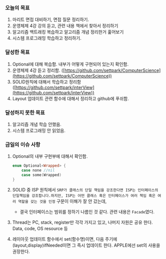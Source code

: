 ### 오늘의 목표

1. 마리트 면접 대비하기, 면접 질문 정리하기.
2. 운영체제 4강 강의 듣고, 관련 내용 책에서 찾아서 정리하기
3. 알고리즘 백트래킹 복습하고 알고리즘 개념 정리한거 훑어보기
4. 시스템 프로그래밍 학습하고 정리하기.

### 달성한 목표

1. Optional에 대해 복습함. 내부가 어떻게 구현되어 있는지 확인함.
2. 운영체제 4강 듣고 정리함. ([https://github.com/settpark/ComputerScience](https://github.com/settpark/ComputerScience))
3. SOLID원칙에 대해서 학습하고 정리함([https://github.com/settpark/interView](https://github.com/settpark/interView))
4. Layout 업데이트 관련 함수에 대해서 정리하고 github에 푸쉬함.

### 달성하지 못한 목표

1. 알고리즘 개념 학습 안했음.
2. 시스템 프로그래밍 안 읽었음.

### 금일의 이슈 사항

1. Optional의 내부 구현부에 대해서 확인함.
    
    ```swift
    enum Optional<Wrapped> {
    	case none //nil
    	case some(Wrapped)
    }
    ```
    
2. SOLID 중 ISP 원칙에서 
`SRP가 클래스의 단일 책임을 강조한다면 ISP는 인터페이스의 단일책임을 강조합니다.하지만, ISP는 어떤 클래스 혹은 인터페이스가 여러 책임 혹은 여러 역할을 갖는 것을 인정` 구문이 이해가 잘 안 갔는데,
    - 결국 인터페이스는 범위를 정하기 나름인 것 같다. 관련 내용은 `Facade`였다.
3. Thread는 PC, stack, register만 각각 가지고 있고, 나머지 자원은 공유 한다. Data, code, OS resource 등
4. 레이아웃 업데이트 함수에서 set(함수명)이면, 다음 주기에 (layout,display)ifNeeded이면 그 즉시 업데이트 한다. APPLE에선 set의 사용을 권장한다.